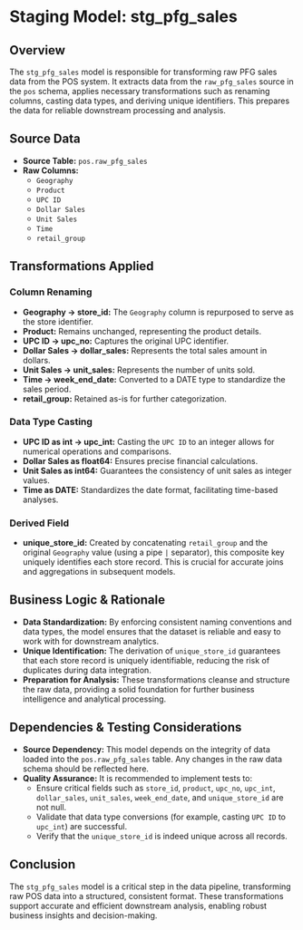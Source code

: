# Staging Model: stg_pfg_sales

## Overview
The `stg_pfg_sales` model is responsible for transforming raw PFG sales data from the POS system. It extracts data from the `raw_pfg_sales` source in the `pos` schema, applies necessary transformations such as renaming columns, casting data types, and deriving unique identifiers. This prepares the data for reliable downstream processing and analysis.

## Source Data
- **Source Table:** `pos.raw_pfg_sales`
- **Raw Columns:**
  - `Geography`
  - `Product`
  - `UPC ID`
  - `Dollar Sales`
  - `Unit Sales`
  - `Time`
  - `retail_group`

## Transformations Applied
### Column Renaming
- **Geography → store_id:**
  The `Geography` column is repurposed to serve as the store identifier.
- **Product:**
  Remains unchanged, representing the product details.
- **UPC ID → upc_no:**
  Captures the original UPC identifier.
- **Dollar Sales → dollar_sales:**
  Represents the total sales amount in dollars.
- **Unit Sales → unit_sales:**
  Represents the number of units sold.
- **Time → week_end_date:**
  Converted to a DATE type to standardize the sales period.
- **retail_group:**
  Retained as-is for further categorization.

### Data Type Casting
- **UPC ID as int → upc_int:**
  Casting the `UPC ID` to an integer allows for numerical operations and comparisons.
- **Dollar Sales as float64:**
  Ensures precise financial calculations.
- **Unit Sales as int64:**
  Guarantees the consistency of unit sales as integer values.
- **Time as DATE:**
  Standardizes the date format, facilitating time-based analyses.

### Derived Field
- **unique_store_id:**
  Created by concatenating `retail_group` and the original `Geography` value (using a pipe `|` separator), this composite key uniquely identifies each store record. This is crucial for accurate joins and aggregations in subsequent models.

## Business Logic & Rationale
- **Data Standardization:**
  By enforcing consistent naming conventions and data types, the model ensures that the dataset is reliable and easy to work with for downstream analytics.
- **Unique Identification:**
  The derivation of `unique_store_id` guarantees that each store record is uniquely identifiable, reducing the risk of duplicates during data integration.
- **Preparation for Analysis:**
  These transformations cleanse and structure the raw data, providing a solid foundation for further business intelligence and analytical processing.

## Dependencies & Testing Considerations
- **Source Dependency:**
  This model depends on the integrity of data loaded into the `pos.raw_pfg_sales` table. Any changes in the raw data schema should be reflected here.
- **Quality Assurance:**
  It is recommended to implement tests to:
  - Ensure critical fields such as `store_id`, `product`, `upc_no`, `upc_int`, `dollar_sales`, `unit_sales`, `week_end_date`, and `unique_store_id` are not null.
  - Validate that data type conversions (for example, casting `UPC ID` to `upc_int`) are successful.
  - Verify that the `unique_store_id` is indeed unique across all records.

## Conclusion
The `stg_pfg_sales` model is a critical step in the data pipeline, transforming raw POS data into a structured, consistent format. These transformations support accurate and efficient downstream analysis, enabling robust business insights and decision-making.
